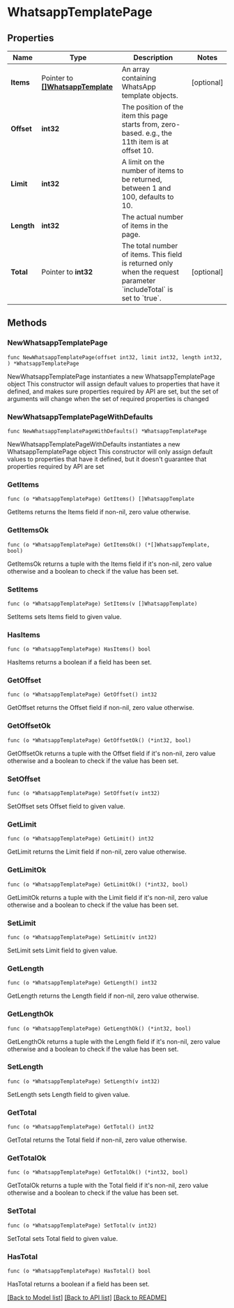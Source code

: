 # WhatsappTemplatePage

## Properties

Name | Type | Description | Notes
------------ | ------------- | ------------- | -------------
**Items** | Pointer to [**[]WhatsappTemplate**](WhatsappTemplate.md) | An array containing WhatsApp template objects. | [optional] 
**Offset** | **int32** | The position of the item this page starts from, zero-based. e.g., the 11th item is at offset 10. | 
**Limit** | **int32** | A limit on the number of items to be returned, between 1 and 100, defaults to 10. | 
**Length** | **int32** | The actual number of items in the page. | 
**Total** | Pointer to **int32** | The total number of items. This field is returned only when the request parameter &#x60;includeTotal&#x60; is set to &#x60;true&#x60;. | [optional] 

## Methods

### NewWhatsappTemplatePage

`func NewWhatsappTemplatePage(offset int32, limit int32, length int32, ) *WhatsappTemplatePage`

NewWhatsappTemplatePage instantiates a new WhatsappTemplatePage object
This constructor will assign default values to properties that have it defined,
and makes sure properties required by API are set, but the set of arguments
will change when the set of required properties is changed

### NewWhatsappTemplatePageWithDefaults

`func NewWhatsappTemplatePageWithDefaults() *WhatsappTemplatePage`

NewWhatsappTemplatePageWithDefaults instantiates a new WhatsappTemplatePage object
This constructor will only assign default values to properties that have it defined,
but it doesn't guarantee that properties required by API are set

### GetItems

`func (o *WhatsappTemplatePage) GetItems() []WhatsappTemplate`

GetItems returns the Items field if non-nil, zero value otherwise.

### GetItemsOk

`func (o *WhatsappTemplatePage) GetItemsOk() (*[]WhatsappTemplate, bool)`

GetItemsOk returns a tuple with the Items field if it's non-nil, zero value otherwise
and a boolean to check if the value has been set.

### SetItems

`func (o *WhatsappTemplatePage) SetItems(v []WhatsappTemplate)`

SetItems sets Items field to given value.

### HasItems

`func (o *WhatsappTemplatePage) HasItems() bool`

HasItems returns a boolean if a field has been set.

### GetOffset

`func (o *WhatsappTemplatePage) GetOffset() int32`

GetOffset returns the Offset field if non-nil, zero value otherwise.

### GetOffsetOk

`func (o *WhatsappTemplatePage) GetOffsetOk() (*int32, bool)`

GetOffsetOk returns a tuple with the Offset field if it's non-nil, zero value otherwise
and a boolean to check if the value has been set.

### SetOffset

`func (o *WhatsappTemplatePage) SetOffset(v int32)`

SetOffset sets Offset field to given value.


### GetLimit

`func (o *WhatsappTemplatePage) GetLimit() int32`

GetLimit returns the Limit field if non-nil, zero value otherwise.

### GetLimitOk

`func (o *WhatsappTemplatePage) GetLimitOk() (*int32, bool)`

GetLimitOk returns a tuple with the Limit field if it's non-nil, zero value otherwise
and a boolean to check if the value has been set.

### SetLimit

`func (o *WhatsappTemplatePage) SetLimit(v int32)`

SetLimit sets Limit field to given value.


### GetLength

`func (o *WhatsappTemplatePage) GetLength() int32`

GetLength returns the Length field if non-nil, zero value otherwise.

### GetLengthOk

`func (o *WhatsappTemplatePage) GetLengthOk() (*int32, bool)`

GetLengthOk returns a tuple with the Length field if it's non-nil, zero value otherwise
and a boolean to check if the value has been set.

### SetLength

`func (o *WhatsappTemplatePage) SetLength(v int32)`

SetLength sets Length field to given value.


### GetTotal

`func (o *WhatsappTemplatePage) GetTotal() int32`

GetTotal returns the Total field if non-nil, zero value otherwise.

### GetTotalOk

`func (o *WhatsappTemplatePage) GetTotalOk() (*int32, bool)`

GetTotalOk returns a tuple with the Total field if it's non-nil, zero value otherwise
and a boolean to check if the value has been set.

### SetTotal

`func (o *WhatsappTemplatePage) SetTotal(v int32)`

SetTotal sets Total field to given value.

### HasTotal

`func (o *WhatsappTemplatePage) HasTotal() bool`

HasTotal returns a boolean if a field has been set.


[[Back to Model list]](../README.md#documentation-for-models) [[Back to API list]](../README.md#documentation-for-api-endpoints) [[Back to README]](../README.md)
